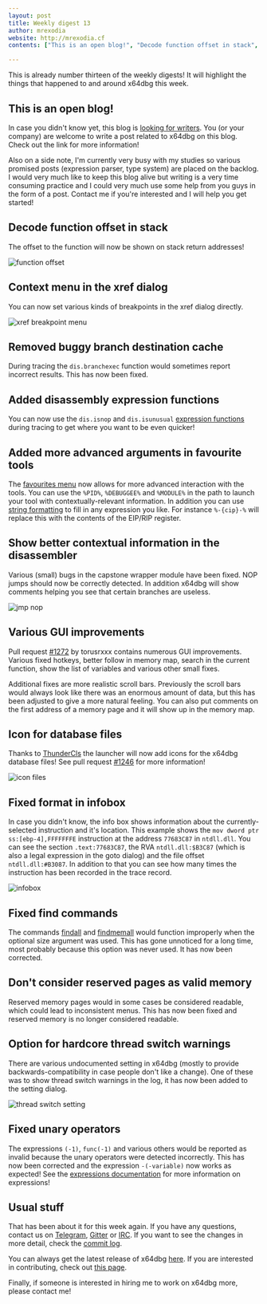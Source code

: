 ```yaml
---
layout: post
title: Weekly digest 13
author: mrexodia
website: http://mrexodia.cf
contents: ["This is an open blog!", "Decode function offset in stack", "Context menu in the xref dialog", "Removed buggy branch destination cache", "Added disassembly expression functions", "Added more advanced arguments in favourite tools", "Show better contextual information in the disassembler", "Various GUI improvements", "Icon for database files", "Fixed format in infobox", "Fixed find commands", "Don't consider reserved pages as valid memory", "Option for hardcore thread switch warnings", "Fixed unary operators", "Usual stuff"]

---
```


This is already number thirteen of the weekly digests! It will highlight the things that happened to and around x64dbg this week.

## This is an open blog!

In case you didn't know yet, this blog is [looking for writers](https://x64dbg.com/blog/2016/07/09/Looking-for-writers.html). You (or your company) are welcome to write a post related to x64dbg on this blog. Check out the link for more information!

Also on a side note, I'm currently very busy with my studies so various promised posts (expression parser, type system) are placed on the backlog. I would very much like to keep this blog alive but writing is a very time consuming practice and I could very much use some help from you guys in the form of a post. Contact me if you're interested and I will help you get started!

## Decode function offset in stack

The offset to the function will now be shown on stack return addresses!

![function offset](https://i.imgur.com/YT9qBbm.png)

## Context menu in the xref dialog

You can now set various kinds of breakpoints in the xref dialog directly.

![xref breakpoint menu](https://i.imgur.com/bsOwHhF.png)

## Removed buggy branch destination cache

During tracing the `dis.branchexec` function would sometimes report incorrect results. This has now been fixed.

## Added disassembly expression functions

You can now use the `dis.isnop` and `dis.isunusual` [expression functions](http://help.x64dbg.com/en/latest/introduction/Expression-functions.html#disassembly) during tracing to get where you want to be even quicker!

## Added more advanced arguments in favourite tools

The [favourites menu](http://help.x64dbg.com/en/latest/gui/menus/Favourites.html) now allows for more advanced interaction with the tools. You can use the `%PID%`, `%DEBUGGEE%` and `%MODULE%` in the path to launch your tool with contextually-relevant information. In addition you can use [string formatting](http://help.x64dbg.com/en/latest/introduction/Formatting.html) to fill in any expression you like. For instance `%-{cip}-%` will replace this with the contents of the EIP/RIP register.

## Show better contextual information in the disassembler

Various (small) bugs in the capstone wrapper module have been fixed. NOP jumps should now be correctly detected. In addition x64dbg will show comments helping you see that certain branches are useless.

![jmp nop](https://i.imgur.com/eESeLQy.png)

## Various GUI improvements

Pull request [#1272](https://github.com/x64dbg/x64dbg/pull/1272) by torusrxxx contains numerous GUI improvements. Various fixed hotkeys, better follow in memory map, search in the current function, show the list of variables and various other small fixes.

Additional fixes are more realistic scroll bars. Previously the scroll bars would always look like there was an enormous amount of data, but this has been adjusted to give a more natural feeling. You can also put comments on the first address of a memory page and it will show up in the memory map.

## Icon for database files

Thanks to [ThunderCls](https://github.com/ThunderCls) the launcher will now add icons for the x64dbg database files! See pull request [#1246](https://github.com/x64dbg/x64dbg/pull/1246) for more information!

![icon files](https://i.imgur.com/m8BGgnN.png)

## Fixed format in infobox

In case you didn't know, the info box shows information about the currently-selected instruction and it's location. This example shows the `mov dword ptr ss:[ebp-4],FFFFFFFE` instruction at the address `77683C87` in `ntdll.dll`. You can see the section `.text:77683C87`, the RVA `ntdll.dll:$B3C87` (which is also a legal expression in the goto dialog) and the file offset `ntdll.dll:#B3087`. In addition to that you can see how many times the instruction has been recorded in the trace record.

![infobox](https://i.imgur.com/ZTZzcXd.png)

## Fixed find commands

The commands [findall](http://x64dbg.readthedocs.io/en/latest/commands/searching/findall.html) and [findmemall](http://x64dbg.readthedocs.io/en/latest/commands/searching/findallmem.html) would function improperly when the optional size argument was used. This has gone unnoticed for a long time, most probably because this option was never used. It has now been corrected.

## Don't consider reserved pages as valid memory

Reserved memory pages would in some cases be considered readable, which could lead to inconsistent menus. This has now been fixed and reserved memory is no longer considered readable.

## Option for hardcore thread switch warnings

There are various undocumented setting in x64dbg (mostly to provide backwards-compatibility in case people don't like a change). One of these was to show thread switch warnings in the log, it has now been added to the setting dialog.

![thread switch setting](https://i.imgur.com/F0qUvK7.png)

## Fixed unary operators

The expressions `(-1)`, `func(-1)` and various others would be reported as invalid because the unary operators were detected incorrectly. This has now been corrected and the expression `-(-variable)` now works as expected! See the [expressions documentation](http://x64dbg.readthedocs.io/en/latest/introduction/Expressions.html) for more information on expressions!

## Usual stuff

That has been about it for this week again. If you have any questions, contact us on [Telegram](http://telegram.x64dbg.com), [Gitter](http://gitter.x64dbg.com) or [IRC](http://webchat.freenode.net/?channels=x64dbg). If you want to see the changes in more detail, check the [commit log](https://github.com/x64dbg/x64dbg/commits).

You can always get the latest release of x64dbg [here](http://releases.x64dbg.com). If you are interested in contributing, check out [this page](http://contribute.x64dbg.com).

Finally, if someone is interested in hiring me to work on x64dbg more, please contact me!